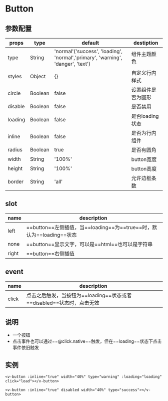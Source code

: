 # Button

## 参数配置


props|type|default|destiption
---|---| ---|---
type|String|'normal'('success', 'loading', 'normal','primary', 'warning', 'danger', 'text')|组件主题颜色
styles|Object|{}|自定义行内样式
circle|Boolean|false|设置组件是否为圆形
disable|Boolean|false|是否禁用
loading|Boolean|false|是否loading状态
inline|Boolean|false|是否为行内组件
radius|Boolean|true|是否有圆角
width|String|'100%'|button宽度
height|String|'100%'|button高度
border|String|'all'|允许边框条数

## slot

name | description
---|---
left | ==button==左侧插值，当==loading==为==true==时，默认为==loading==状态
none | ==button==显示文字，可以是==html==也可以是字符串
right | ==button==右侧插值


## event

name | description
---|---
click | 点击之后触发，当按钮为==loading==状态或者==disabled==状态时，点击无效



## 说明

- 一个按钮
- 点击事件也可以通过==@click.native==触发，但在==loading==状态下点击事件依旧触发







## 实例
```
<v-button :inline="true" width="40%" type="warning" :loading="loading" click="load"></v-button>

<v-button :inline="true" disabled width="40%" type="success"></v-button>
```
